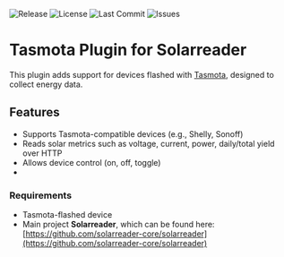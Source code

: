 ![Release](https://img.shields.io/github/v/release/solarreader-plugins/plugin-tasmota)
![License](https://img.shields.io/github/license/solarreader-plugins/plugin-tasmota)
![Last Commit](https://img.shields.io/github/last-commit/solarreader-plugins/plugin-tasmota)
![Issues](https://img.shields.io/github/issues/solarreader-plugins/plugin-tasmota)

# Tasmota Plugin for Solarreader

This plugin adds support for devices flashed with [Tasmota](https://tasmota.github.io/), designed to collect energy
data.

## Features

- Supports Tasmota-compatible devices (e.g., Shelly, Sonoff)
- Reads solar metrics such as voltage, current, power, daily/total yield over HTTP
- Allows device control (on, off, toggle)
-

### Requirements

- Tasmota-flashed device
- Main project **Solarreader**, which can be found here:  
  [https://github.com/solarreader-core/solarreader](https://github.com/solarreader-core/solarreader)



